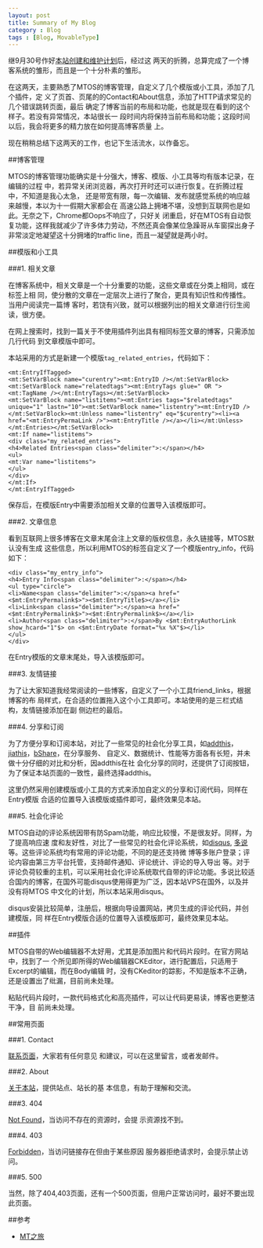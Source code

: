 ```yaml
---
layout: post
title: Summary of My Blog
category : Blog
tags : [Blog, MovableType]
---
```


继9月30号作好[本站创建和维护计划](http://dylanninin.com/blog/2012/09/30/blog_schedule.html)后，经过这 两天的折腾，总算完成了一个博客系统的雏形，而且是一个十分朴素的雏形。 

在这两天，主要熟悉了MTOS的博客管理，自定义了几个模版或小工具，添加了几个插件，定 义了页首、页尾的的Contact和About信息，添加了HTTP请求常见的几个错误跳转页面，最后 确定了博客当前的布局和功能，也就是现在看到的这个样子。若没有异常情况，本站很长一 段时间内将保持当前布局和功能；这段时间以后，我会将更多的精力放在如何提高博客质量 上。

现在稍稍总结下这两天的工作，也记下生活流水，以作备忘。

##博客管理

MTOS的博客管理功能确实是十分强大，博客、模版、小工具等均有版本记录，在编辑的过程 中，若异常关闭浏览器，再次打开时还可以进行恢复。在折腾过程中，不知道是我心太急， 还是带宽有限，每一次编辑、发布就感觉系统的响应越来越慢，本以为十一假期大家都会在 高速公路上拥堵不堪，没想到互联网也是如此。无奈之下，Chrome都Oops不响应了，只好关 闭重启，好在MTOS有自动恢复功能，这样我就减少了许多体力劳动，不然还真会像某位急躁哥从车窗探出身子非常淡定地凝望这十分拥堵的traffic line，而且一凝望就是两小时。

##模版和小工具

###1. 相关文章

在博客系统中，相关文章是一个十分重要的功能，这些文章或在分类上相同，或在标签上相 同，使分散的文章在一定层次上进行了聚合，更具有知识性和传播性。当用户阅读完一篇博 客时，若饶有兴致，就可以根据列出的相关文章进行衍生阅读，很方便。

在网上搜索时，找到一篇关于不使用插件列出具有相同标签文章的博客，只需添加几行代码 到文章模版中即可。

本站采用的方式是新建一个模版`tag_related_entries`，代码如下：
	
	<mt:EntryIfTagged>
	<mt:SetVarBlock name="curentry"><mt:EntryID /></mt:SetVarBlock>
	<mt:SetVarBlock name="relatedtags"><mt:EntryTags glue=" OR "><mt:TagName /></mt:EntryTags></mt:SetVarBlock>
	<mt:SetVarBlock name="listitems"><mt:Entries tags="$relatedtags" unique="1" lastn="10"><mt:SetVarBlock name="listentry"><mt:EntryID /></mt:SetVarBlock><mt:Unless name="listentry" eq="$curentry"><li><a href="<mt:EntryPermaLink />"><mt:EntryTitle /></a></li></mt:Unless></mt:Entries></mt:SetVarBlock>
	<mt:If name="listitems">
	<div class="my_related_entries">
	<h4>Related Entries<span class="delimiter">:</span></h4>
	<ul>
	<mt:Var name="listitems">
	</ul>
	</div>
	</mt:If>
	</mt:EntryIfTagged>

保存后，在模版Entry中需要添加相关文章的位置导入该模版即可。

###2. 文章信息

看到互联网上很多博客在文章末尾会注上文章的版权信息，永久链接等，MTOS默认没有生成 这些信息，所以利用MTOS的标签自定义了一个模版entry_info，代码如下：

	<div class="my_entry_info">
	<h4>Entry Info<span class="delimiter">:</span></h4>
	<ul type="circle">
	<li>Name<span class="delimiter">:</span><a href="<$mt:EntryPermalink$>"><$mt:EntryTitle$></a></li>
	<li>Link<span class="delimiter">:</span><a href="<$mt:EntryPermalink$>"><$mt:EntryPermalink$></a></li>
	<li>Author<span class="delimiter">:</span>By <$mt:EntryAuthorLink show_hcard="1"$> on <$mt:EntryDate format="%x %X"$></li>
	</ul>
	</div>

在Entry模版的文章末尾处，导入该模版即可。

###3. 友情链接

为了让大家知道我经常阅读的一些博客，自定义了一个小工具friend_links，根据博客的布 局样式，在合适的位置拖入这个小工具即可。本站使用的是三栏式结构，友情链接添加在副
侧边栏的最后。

###4. 分享和订阅

为了方便分享和订阅本站，对比了一些常见的社会化分享工具，如[addthis](http://addthis.org.cn/)， [jiathis](http://www.jiathis.com/)，[bShare](http://www.bshare.cn/)，在分享服务、 自定义、数据统计、性能等方面各有长短，并未做十分仔细的对比和分析，因addthis在社 会化分享的同时，还提供了订阅按钮，为了保证本站页面的一致性，最终选择addthis。 

这里仍然采用创建模版或小工具的方式来添加自定义的分享和订阅代码，同样在Entry模版 合适的位置导入该模版或插件即可，最终效果见本站。

###5. 社会化评论

MTOS自动的评论系统因带有防Spam功能，响应比较慢，不是很友好。同样，为了提高响应速 度和友好性，对比了一些常见的社会化评论系统，如[disqus](http://disqus.com/), [多说](http://duoshuo.com/)等。这些评论系统均有常用的评论功能，不同的是还支持微 博等多账户登录；评论内容由第三方平台托管，支持邮件通知、评论统计、评论的导入导出 等。对于评论负荷较重的主机，可以采用社会化评论系统取代自带的评论功能。多说比较适 合国内的博客，在国外可能disqus使用得更为广泛，因本站VPS在国外，以及并没有将MTOS 中文化的计划，所以本站采用disqus。

disqus安装比较简单，注册后，根据向导设置网站，拷贝生成的评论代码，并创建模版，同 样在Entry模版合适的位置导入该模版即可，最终效果见本站。

##插件

MTOS自带的Web编辑器不太好用，尤其是添加图片和代码片段时。在官方网站中，找到了一 个所见即所得的Web编辑器CKEditor，进行配置后，只适用于Excerpt的编辑，而在Body编辑 时，没有CKeditor的踪影，不知是版本不正确，还是设置出了纰漏，目前尚未处理。

粘贴代码片段时，一款代码格式化和高亮插件，可以让代码更易读，博客也更整洁干净，目 前尚未处理。

##常用页面

###1. Contact

[联系页面](http://www.dylanninin.com/blog/pages/message.html)，大家若有任何意见 和建议，可以在这里留言，或者发邮件。

###2. About

[关于本站](http://www.dylanninin.com/blog/pages/about.html)，提供站点、站长的基 本信息，有助于理解和交流。

###3. 404

[Not Found](http://www.dylanninin.com/foo/bar.html)，当访问不存在的资源时，会提 示资源找不到。

###4. 403

[Forbidden](http://www.dylanninin.com/blog/errors)，当访问链接存在但由于某些原因 服务器拒绝请求时，会提示禁止访问。

###5. 500

当然，除了404,403页面，还有一个500页面，但用户正常访问时，最好不要出现此页面。

##参考

* [MT之旅](http://www.ezloo.com/mt/manual/entry_tag_entries.html)
